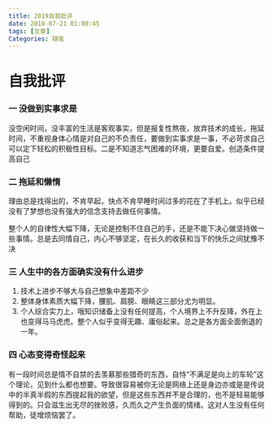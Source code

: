 ```yaml
---
title: 2019自我批评
date: 2019-07-21 01:00:45
tags: [文章]
Categories: 随笔
---
```


# **自我批评**

### **一 没做到实事求是**

没空闲时间，没丰富的生活是客观事实，但是报复性熬夜，放弃技术的成长，拖延时间，不重视身体心情是对自己的不负责任，要做到实事求是一事，不必苛求自己可以定下轻松的积极性目标。二是不知道志气困难的环境，更要自爱。创造条件提高自己

### **二 拖延和懒惰**

理由总是找得出的，不肯早起，快点不肯早睡时间过多的花在了手机上。似乎已经没有了梦想也没有强大的信念支持去做任何事情。

整个人的自律性大幅下降，无论是控制不住自己的手，还是不能下决心做坚持做一些事情。总是去同情自己，内心不够坚定，在长久的收获和当下的快乐之间犹豫不决

### **三 人生中的各方面确实没有什么进步**

1. 技术上进步不够大与自己想象中差距不少
2. 整体身体素质大幅下降，腰肌、肩膀、眼睛这三部分尤为明显。
3. 个人综合实力上，哦知识储备上没有任何提高，个人境界上不升反降，外在上也变得马马虎虎。整个人似乎变得无趣、庸俗起来。总之是各方面全面倒退的一年。

### **四 心态变得奇怪起来**

有一段时间总是情不自禁的去羡慕那些猎奇的东西，自恃“不满足是向上的车轮”这个理论，见到什么都也想要。导致很容易被你无论是网络上还是身边亦或是是传说中的半真半假的东西提起我的欲望，但是这些东西并不是合理的，也不是轻易能够得到的。只会滋生出无尽的挫败感，久而久之产生负面的情绪。这对人生没有任何帮助，徒增烦恼罢了。